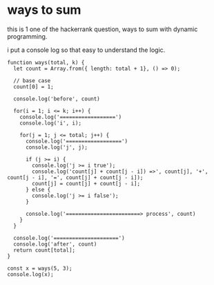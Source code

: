 # ways to sum
this is 1 one of the hackerrank question, ways to sum with dynamic programming.

i put a console log so that easy to understand the logic.

```
function ways(total, k) {
  let count = Array.from({ length: total + 1}, () => 0);

  // base case
  count[0] = 1;

  console.log('before', count)

  for(i = 1; i <= k; i++) {
    console.log('==================')
    console.log('i', i);
    
    for(j = 1; j <= total; j++) {
      console.log('==================')
      console.log('j', j);

      if (j >= i) {
        console.log('j >= i true');
        console.log('count[j] + count[j - i]) =>', count[j], '+', count[j - i], '=', count[j] + count[j - i]);
        count[j] = count[j] + count[j - i];
      } else {
        console.log('j >= i false');
      }

      console.log('========================> process', count)
    }
  }

  console.log('=====================')
  console.log('after', count)
  return count[total];
}

const x = ways(5, 3);
console.log(x);
```
